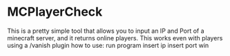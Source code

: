 # MCPlayerCheck
This is a pretty simple tool that allows you to input an IP and Port of a minecraft server, and it returns online players. This works even with players using a /vanish plugin
how to use:
run program
insert ip
insert port
win
